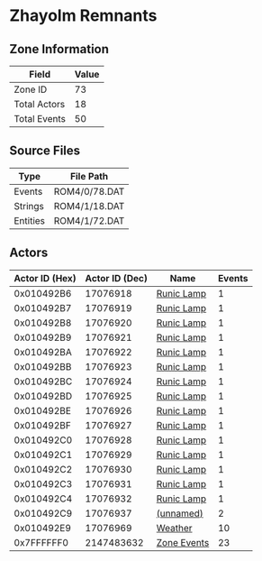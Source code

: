 # Zhayolm Remnants

## Zone Information

| Field        |   Value |
|--------------|---------|
| Zone ID      |      73 |
| Total Actors |      18 |
| Total Events |      50 |

## Source Files

| Type     | File Path     |
|----------|---------------|
| Events   | ROM4/0/78.DAT |
| Strings  | ROM4/1/18.DAT |
| Entities | ROM4/1/72.DAT |

## Actors

| Actor ID (Hex)   |   Actor ID (Dec) | Name                                           |   Events |
|------------------|------------------|------------------------------------------------|----------|
| 0x010492B6       |         17076918 | [Runic Lamp](./17076918%20-%20Runic%20Lamp.md) |        1 |
| 0x010492B7       |         17076919 | [Runic Lamp](./17076919%20-%20Runic%20Lamp.md) |        1 |
| 0x010492B8       |         17076920 | [Runic Lamp](./17076920%20-%20Runic%20Lamp.md) |        1 |
| 0x010492B9       |         17076921 | [Runic Lamp](./17076921%20-%20Runic%20Lamp.md) |        1 |
| 0x010492BA       |         17076922 | [Runic Lamp](./17076922%20-%20Runic%20Lamp.md) |        1 |
| 0x010492BB       |         17076923 | [Runic Lamp](./17076923%20-%20Runic%20Lamp.md) |        1 |
| 0x010492BC       |         17076924 | [Runic Lamp](./17076924%20-%20Runic%20Lamp.md) |        1 |
| 0x010492BD       |         17076925 | [Runic Lamp](./17076925%20-%20Runic%20Lamp.md) |        1 |
| 0x010492BE       |         17076926 | [Runic Lamp](./17076926%20-%20Runic%20Lamp.md) |        1 |
| 0x010492BF       |         17076927 | [Runic Lamp](./17076927%20-%20Runic%20Lamp.md) |        1 |
| 0x010492C0       |         17076928 | [Runic Lamp](./17076928%20-%20Runic%20Lamp.md) |        1 |
| 0x010492C1       |         17076929 | [Runic Lamp](./17076929%20-%20Runic%20Lamp.md) |        1 |
| 0x010492C2       |         17076930 | [Runic Lamp](./17076930%20-%20Runic%20Lamp.md) |        1 |
| 0x010492C3       |         17076931 | [Runic Lamp](./17076931%20-%20Runic%20Lamp.md) |        1 |
| 0x010492C4       |         17076932 | [Runic Lamp](./17076932%20-%20Runic%20Lamp.md) |        1 |
| 0x010492C9       |         17076937 | [(unnamed)](./17076937.md)                     |        2 |
| 0x010492E9       |         17076969 | [Weather](./17076969%20-%20Weather.md)         |       10 |
| 0x7FFFFFF0       |       2147483632 | [Zone Events](./Zone%20Events.md)              |       23 |